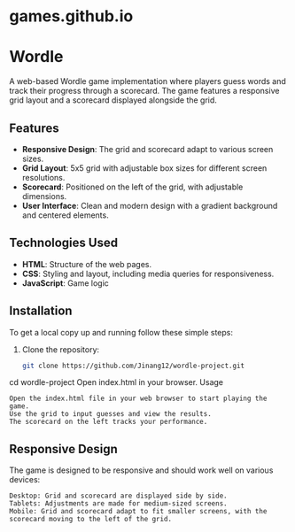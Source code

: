 # games.github.io
# Wordle

A web-based Wordle game implementation where players guess words and track their progress through a scorecard. The game features a responsive grid layout and a scorecard displayed alongside the grid.

## Features

- **Responsive Design**: The grid and scorecard adapt to various screen sizes.
- **Grid Layout**: 5x5 grid with adjustable box sizes for different screen resolutions.
- **Scorecard**: Positioned on the left of the grid, with adjustable dimensions.
- **User Interface**: Clean and modern design with a gradient background and centered elements.

## Technologies Used

- **HTML**: Structure of the web pages.
- **CSS**: Styling and layout, including media queries for responsiveness.
- **JavaScript**: Game logic

## Installation

To get a local copy up and running follow these simple steps:

1. Clone the repository:
   ```bash
   git clone https://github.com/Jinang12/wordle-project.git
cd wordle-project
Open index.html in your browser.
Usage

    Open the index.html file in your web browser to start playing the game.
    Use the grid to input guesses and view the results.
    The scorecard on the left tracks your performance.

## Responsive Design

The game is designed to be responsive and should work well on various devices:

    Desktop: Grid and scorecard are displayed side by side.
    Tablets: Adjustments are made for medium-sized screens.
    Mobile: Grid and scorecard adapt to fit smaller screens, with the scorecard moving to the left of the grid.
